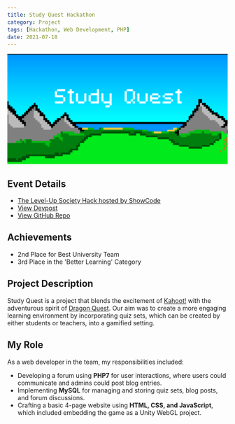 ```yaml
---
title: Study Quest Hackathon
category: Project
tags: [Hackathon, Web Development, PHP]
date: 2021-07-18
---
```


![Study Quest Thumbnail](../images/post-images/study-quest-thumbnail.png)

## Event Details
- [The Level-Up Society Hack hosted by ShowCode](https://level-up-society-13094.devpost.com/)
- [View Devpost](https://devpost.com/software/study-quest)
- [View GitHub Repo](https://github.com/AdnanTech/studyquest)

## Achievements
- 2nd Place for Best University Team
- 3rd Place in the 'Better Learning' Category

## Project Description
Study Quest is a project that blends the excitement of [Kahoot!](https://kahoot.com/) with the adventurous spirit of [Dragon Quest](https://en.wikipedia.org/wiki/Dragon_Quest). Our aim was to create a more engaging learning environment by incorporating quiz sets, which can be created by either students or teachers, into a gamified setting.

## My Role

As a web developer in the team, my responsibilities included:

- Developing a forum using **PHP7** for user interactions, where users could communicate and admins could post blog entries.
- Implementing **MySQL** for managing and storing quiz sets, blog posts, and forum discussions.
- Crafting a basic 4-page website using **HTML, CSS, and JavaScript**, which included embedding the game as a Unity WebGL project.
